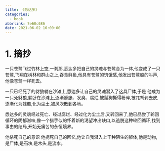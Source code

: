 ```yaml
---
title: 《悉达多》
categories:
  - book
abbrlink: 7e60c686
date: 2021-06-02 16:00:00
---
```


# 1. 摘抄

一只苍鹭飞过竹林上空,一刹那,悉达多把自己的灵魂与苍鹭合为一体,他变成了一只苍鹭,飞翔在树林和群山之上,吞食鲜鱼,他具有苍鹭的饥饿感,他发出苍鹭般的叫声,他像苍鹭一样死去。

一只已经死了的豺狼躺在沙滩上,悉达多让自己的灵魂潜入了这具尸体,于是 他成为一只死豺狼,躺卧在沙滩上,逐渐膨胀、发臭、腐烂,被鬣狗撕得粉碎,被兀鹫剥去皮,逐漸化为残骸,化为尘土,被风吹散到各地。

悉达多的灵魂经过死亡、经过腐烂、经过化为尘土后,又转回来了,他已品尝了轮回循环的阴郁滋味,像一个猎手似的怀着新的渴望冲出缺口,以逃脱这种轮回循环,找到事由的结局,开始无痛苦的永恒境界。

他杀死自己的意识 他扼死自己的回忆,他让自我潜入上干种陌生的躯体,他是动物,是尸体,是石块,是木头,是流水。
